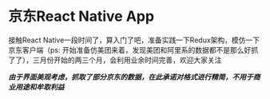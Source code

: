 # 京东React Native App
接触React Native一段时间了，算入门了吧，准备实践一下Redux架构，模仿一下京东客户端（ps: 开始准备仿美团来着，发现美团和阿里系的数据都不是那么好抓了了），三月份开始的两三个月，会利用业余时间完善，欢迎大家关注


***由于界面美观考虑，抓取了部分京东的数据，在此承诺对格式进行精简，不用于商业用途和牟取利益***

